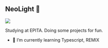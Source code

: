 ## NeoLight 🌊

![](https://github.com/thom-cr/thom-cr/blob/main/source.gif)

Studying at EPITA.
Doing some projects for fun.

- 🌱 I’m currently learning Typescript, REMIX 

